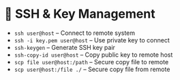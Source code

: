 # 🔑 SSH & Key Management

- `ssh user@host` – Connect to remote system
- `ssh -i key.pem user@host` – Use private key to connect
- `ssh-keygen` – Generate SSH key pair
- `ssh-copy-id user@host` – Copy public key to remote host
- `scp file user@host:/path` – Secure copy file to remote
- `scp user@host:/file ./` – Secure copy file from remote

